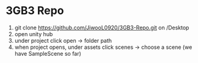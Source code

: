 # 3GB3 Repo
1) git clone https://github.com/JiwooL0920/3GB3-Repo.git on /Desktop
2) open unity hub 
3) under project click open -> folder path 
4) when project opens, under assets click scenes -> choose a scene (we have SampleScene so far)  
